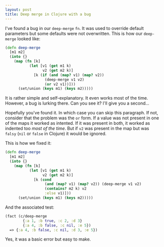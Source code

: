 ```yaml
---
layout: post
title: Deep merge in Clojure with a bug
---
```


I've found a bug in our `deep-merge` `fn`. It was used to override default parameters but some defaults were not overwritten. This is how our `deep-merge` looked like:

```clojure
(defn deep-merge
  [m1 m2]
  (into {}
    (map (fn [k]
           (let [v1 (get m1 k)
                 v2 (get m2 k)]
             [k (if (and (map? v1) (map? v2))
                  (deep-merge v1 v2)
                  (or v2 v1))]))
      (set/union (keys m1) (keys m2)))))
```

It is rather simple and self-explanatory. It even works most of the time. However, a bug is lurking there. Can you see it? I'll give you a second...

Hopefully you've found it. In which case you can skip this paragraph. If not, consider that the problem was the `or` form. If a value was not present in one of the maps it worked as intented. If it was present in both, it worked as indented too *most of the time*. But if `v2` was present in the map but was `falsy` (`nil` or `false` in Clojure) it would be ignored.

This is how we fixed it:

```clojure
(defn deep-merge
  [m1 m2]
  (into {}
    (map (fn [k]
           (let [v1 (get m1 k)
                 v2 (get m2 k)]
             [k (cond
                  (and (map? v1) (map? v2)) (deep-merge v1 v2)
                  (contains? m2 k) v2
                  :else v1)]))
      (set/union (keys m1) (keys m2)))))
```

And the associated test:

```clojure
(fact (c/deep-merge
        {:a 1, :b true, :c 2, :d 3}
        {:a 4, :b false, :c nil, :e 5})
  => {:a 4, :b false, :c nil, :d 3, :e 5})
```

Yes, it was a basic error but easy to make.
